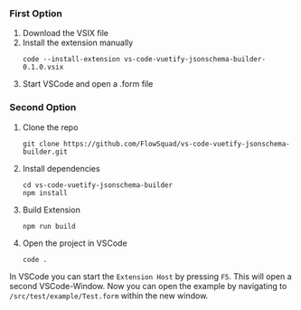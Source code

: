 ### First Option
1. Download the VSIX file
2. Install the extension manually
    ```shell
    code --install-extension vs-code-vuetify-jsonschema-builder-0.1.0.vsix
    ```
3. Start VSCode and open a .form file

### Second Option
1. Clone the repo
    ```shell
    git clone https://github.com/FlowSquad/vs-code-vuetify-jsonschema-builder.git
    ```
2. Install dependencies
    ```shell
    cd vs-code-vuetify-jsonschema-builder
    npm install
    ```
3. Build Extension
    ```shell
    npm run build
    ```
4. Open the project in VSCode
    ```shell
    code .
    ```
In VSCode you can start the `Extension Host` by pressing `F5`. This will open a second VSCode-Window.
Now you can open the example by navigating to `/src/test/example/Test.form` within the new window.